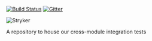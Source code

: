 [![Build Status](https://travis-ci.org/stryker-mutator/integration-tests.svg?branch=master)](https://travis-ci.org/stryker-mutator/integration-tests)
[![Gitter](https://badges.gitter.im/stryker-mutator/stryker.svg)](https://gitter.im/stryker-mutator/stryker?utm_source=badge&utm_medium=badge&utm_campaign=pr-badge)

![Stryker](https://github.com/stryker-mutator/stryker/raw/master/stryker-80x80.png)

A repository to house our cross-module integration tests